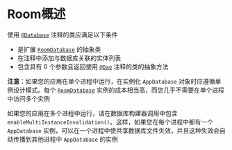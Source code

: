 # Room概述

使用 [`@Database`](https://developer.android.com/reference/androidx/room/Database) 注释的类应满足以下条件

- 是扩展 [`RoomDatabase`](https://developer.android.com/reference/androidx/room/RoomDatabase) 的抽象类
- 在注释中添加与数据库关联的实体列表
- 包含具有 0 个参数且返回使用 [`@Dao`](https://developer.android.com/reference/androidx/room/Dao) 注释的类的抽象方法

**注意**：如果您的应用在单个进程中运行，在实例化 `AppDatabase` 对象时应遵循单例设计模式。每个 [`RoomDatabase`](https://developer.android.com/reference/androidx/room/RoomDatabase) 实例的成本相当高，而您几乎不需要在单个进程中访问多个实例

如果您的应用在多个进程中运行，请在数据库构建器调用中包含 `enableMultiInstanceInvalidation()`。这样，如果您在每个进程中都有一个 `AppDatabase` 实例，可以在一个进程中使共享数据库文件失效，并且这种失效会自动传播到其他进程中 `AppDatabase` 的实例
